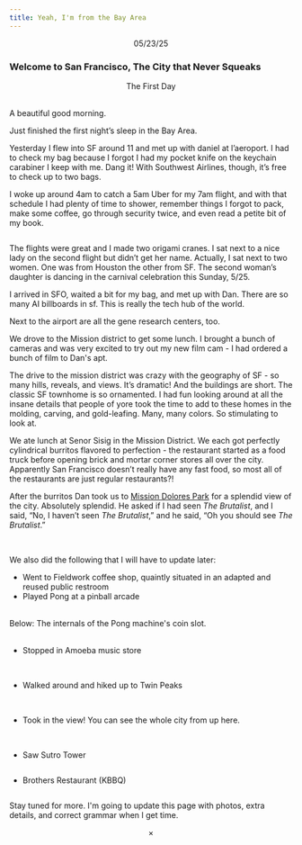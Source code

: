 ```yaml
---
title: Yeah, I'm from the Bay Area
---
```


<center>05/23/25</center>

### Welcome to San Francisco, The City that Never Squeaks

<center>The First Day</center>

<img src="/images/sf1-0.webp" alt="">
<img src="/images/sf1-2.webp" alt="">
<img src="/images/sf1-5b.webp" alt="">



A beautiful good morning. 

Just finished the first night’s sleep in the Bay Area. 

Yesterday I flew into SF around 11 and met up with daniel at l’aeroport. I had to check my bag because I forgot I had my pocket knife on the keychain carabiner I keep with me. Dang it! With Southwest Airlines, though, it’s free to check up to two bags.

I woke up around 4am to catch a 5am Uber for my 7am flight, and with that schedule I had plenty of time to shower, remember things I forgot to pack, make some coffee, go through security twice, and even read a petite bit of my book.

<img src="/images/sf1-29.webp" alt="">


The flights were great and I made two origami cranes. I sat next to a nice lady on the second flight but didn’t get her name. Actually, I sat next to two women. One was from Houston the other from SF. The second woman’s daughter is dancing in the carnival celebration this Sunday, 5/25.

I arrived in SFO, waited a bit for my bag, and met up with Dan. There are so many AI billboards in sf. This is really the tech hub of the world. 

Next to the airport are all the gene research centers, too.

We drove to the Mission district to get some lunch. I brought a bunch of cameras and was very excited to try out my new film cam - I had ordered a bunch of film to Dan's apt.

The drive to the mission district was crazy with the geography of SF - so many hills, reveals, and views. It’s dramatic! And the buildings are short. The classic SF townhome is so ornamented. I had fun looking around at all the insane details that people of yore took the time to add to these homes in the molding, carving, and gold-leafing. Many, many colors. So stimulating to look at.


We ate lunch at Senor Sisig in the Mission District. We each got perfectly cylindrical burritos flavored to perfection - the restaurant started as a food truck before opening brick and mortar corner stores all over the city. Apparently San Francisco doesn’t really have any fast food, so most all of the restaurants are just regular restaurants?! 

After the burritos Dan took us to [Mission Dolores Park](https://en.wikipedia.org/wiki/Mission_Dolores_Park) for a splendid view of the city. Absolutely splendid. He asked if I had seen <i>The Brutalist</i>, and I said, “No, I haven’t seen *<i>The Brutalist</i>*,” and he said, “Oh you should see <i>The Brutalist</i>.”

<img src="/images/sf1-3.webp" alt="">
<img src="/images/sf1-5.webp" alt="">


We also did the following that I will have to update later:

- Went to Fieldwork coffee shop, quaintly situated in an adapted and reused public restroom
- Played Pong at a pinball arcade

<img src="/images/sf1-0b.webp" alt="">
<img src="/images/sf1-6b.webp" alt="">

<img src="/images/sf1-10.webp" alt="">

<img src="/images/sf1-15.webp" alt="">
<img src="/images/sf1-6bmini.jpg" alt="">

<div class="caption">Below: The internals of the Pong machine's coin slot.</div>
<img src="/images/sf1-13.webp" alt="">

<img src="/images/sf1-12.webp" alt="">
<img src="/images/sf1-14.webp" alt="">


- Stopped in Amoeba music store
<img src="/images/sf1-17.webp" alt="">
<img src="/images/sf1-19.webp" alt="">


- Walked around and hiked up to Twin Peaks
<img src="/images/sf1-20b.webp" alt="">
<img src="/images/sf1-22.webp" alt="">
<img src="/images/sf1-23.webp" alt="">


- Took in the view! You can see the whole city from up here.
<img src="/images/thumbsdown.gif" alt="">

<img src="/images/sf1-31.webp" alt="">
<img src="/images/twinpeaks.gif" alt="">

<img src="/images/sf1-25.webp" alt="">
<img src="/images/sf1-26.webp" alt="">
<img src="/images/sf1-27.webp" alt="">


- Saw Sutro Tower

<img src="/images/sf1-28.webp" alt="">

- Brothers Restaurant (KBBQ)
<img src="/images/sf1-30.webp" alt="">

<br>

Stay tuned for more. I'm going to update this page with photos, extra details, and correct grammar when I get time.

<center>×</center>
